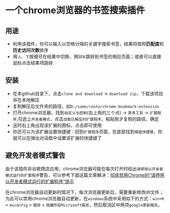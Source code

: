 # 一个chrome浏览器的书签搜索插件

## 用途

- 利用该插件，你可以输入以空格分隔的关键字搜索书签，结果将按照**匹配度**和**历史访问次数**排序
- 用`上`、`下`按键可在结果中切换，用`回车`跳转到书签的相应页面；或者可以直接鼠标点击结果项跳转

## 安装

- 在本github目录下，点击`clone and download` -> `download zip`，下载该项目并在本地解压
- 复制解压后文件夹的路径，如`D:/some/route/chrome-bookmark-extension`
- 打开chrome浏览器，找到`自定义与控制`(右上角的三个点) -> `更多工具` -> `扩展程序`,勾选上`开发者模式`，点击`加载已解压的扩展程序`，粘贴刚才复制的路径，确定
- 这时右上角出现该扩展的图标，点击即可使用
- 你还可以为该扩展设置快捷键：回到`扩展程序`页面，在底部找到`键盘快捷键`，你就可以在弹出对话框中设置该扩展的快捷键了

## 避免开发者模式警告

由于该插件非谷歌商店应用，chrome浏览器可能在每次打开时给出`请停用以开发者模式运行的扩展程序`警告，可以参考下面这篇文章解决：[彻底禁用Chrome的“请停用以开发者模式运行的扩展程序”提示](https://www.cnblogs.com/liuxianan/p/disable-chrome-extension-warning.html)

在chrome浏览器自动更新的情况下，每次浏览器更新后，需要重新修改dll文件；为此可以禁用chrome浏览器自动更新，在`windows`系统中采用如下的方式：`win+R` > `msconfig` > `服务` > `隐藏所有Microsoft服务`，然后取消区中两项`google更新服务`。
